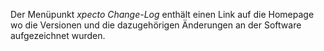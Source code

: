 Der Menüpunkt *xpecto Change-Log* enthält einen Link auf die Homepage wo die Versionen und die dazugehörigen Änderungen an der Software aufgezeichnet wurden.
